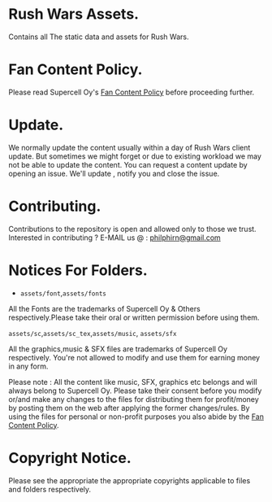 # Rush Wars Assets.
 Contains all The static data and assets for Rush Wars.

# Fan Content Policy.
 Please read Supercell Oy's [Fan Content Policy](https://supercell.com/en/fan-content-policy/)
 before proceeding further.
 
# Update.
  We normally update the content usually within a day of Rush Wars client update. But sometimes we might forget or due to existing workload we may not be able to update the content. You can request a content update by opening an issue. We'll update , notify you and close the issue.

# Contributing.
  Contributions to the repository is open and allowed only to those we trust. Interested in contributing ? E-MAIL us @ : philphirn@gmail.com
  
# Notices For Folders.
  - `assets/font`,`assets/fonts`
   
   All the Fonts are the trademarks of Supercell Oy & Others respectively.Please take their oral or written permission before using them.

 `assets/sc`,`assets/sc_tex`,`assets/music`, `assets/sfx`
  
  All the graphics,music & SFX files are trademarks of Supercell Oy respectively. You're not allowed to modify and use them for earning money in any form.
  
  Please note : All the content like music, SFX, graphics etc belongs and will always belong to Supercell Oy. Please take their consent before you modify or/and make any changes to the files for distributing them for profit/money by posting them on the web after applying the former changes/rules. By using the files for personal or non-profit purposes you also abide by the [Fan Content Policy](https://github.com/psjbk/rw-assets/blob/master/README.MD#fan-content-policy).

# Copyright Notice.
 Please see the appropriate the appropriate copyrights applicable to files and folders respectively.
